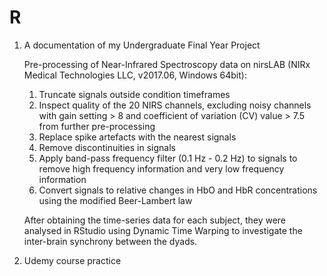 # R

1. A documentation of my Undergraduate Final Year Project

   Pre-processing of Near-Infrared Spectroscopy data on nirsLAB (NIRx Medical Technologies LLC, v2017.06, Windows 64bit):
      1. Truncate signals outside condition timeframes
      2. Inspect quality of the 20 NIRS channels, excluding noisy channels with gain setting > 8 and coefficient of variation (CV) value > 7.5 from further pre-processing
      3. Replace spike artefacts with the nearest signals
      4. Remove discontinuities in signals
      5. Apply band-pass frequency filter (0.1 Hz - 0.2 Hz) to signals to remove high frequency information and very low frequency information
      6. Convert signals to relative changes in HbO and HbR concentrations using the modified Beer-Lambert law

   After obtaining the time-series data for each subject, they were analysed in RStudio using Dynamic Time Warping to investigate the inter-brain synchrony between the    dyads.

2. Udemy course practice
